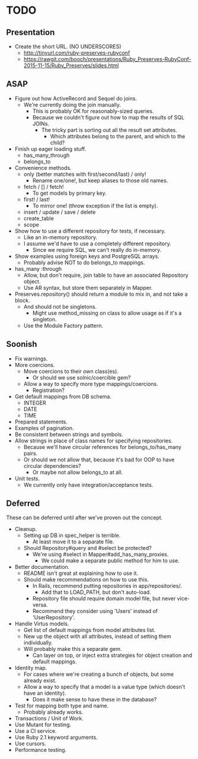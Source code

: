 TODO
====


Presentation
------------

* Create the short URL. (NO UNDERSCORES)
    * http://tinyurl.com/ruby-preserves-rubyconf
    * https://rawgit.com/booch/presentations/Ruby_Preserves-RubyConf-2015-11-15/Ruby_Preserves/slides.html


ASAP
----

* Figure out how ActiveRecord and Sequel do joins.
    * We're currently doing the join manually.
        * This is probably OK for reasonably-sized queries.
        * Because we couldn't figure out how to map the results of SQL JOINs.
            * The tricky part is sorting out all the result set attributes.
                * Which attributes belong to the parent, and which to the child?
* Finish up eager loading stuff.
    * has_many_through
    * belongs_to
* Convenience methods.
    * only (better matches with first/second/last) / only!
        * Rename one/one!, but keep aliases to those old names.
    * fetch / [] / fetch!
        * To get models by primary key.
    * first! / last!
        * To mirror one! (throw exception if the list is empty).
    * insert / update / save / delete
    * create_table
    * scope
* Show how to use a different repository for tests, if necessary.
    * Like an in-memory repository.
    * I assume we'd have to use a completely different repository.
        * Since we require SQL, we can't really do in-memory.
* Show examples using foreign keys and PostgreSQL arrays.
    * Probably advise NOT to do belongs_to mappings.
* has_many :through
    * Allow, but don't require, join table to have an associated Repository object.
    * Use AR syntax, but store them separately in Mapper.
* Preserves.repository() should return a module to mix in, and not take a block.
    * And should not be singletons.
        * Might use method_missing on class to allow usage as if it's a singleton.
    * Use the Module Factory pattern.


Soonish
-------

* Fix warnings.
* More coercions.
    * Move coercions to their own class(es).
        * Or should we use solnic/coercible gem?
    * Allow a way to specify more type mappings/coercions.
    	 * Registration?
* Get default mappings from DB schema.
    * INTEGER
    * DATE
    * TIME
* Prepared statements.
* Examples of pagination.
* Be consistent between strings and symbols.
* Allow strings in place of class names for specifying repositories.
    * Because we'll have circular references for belongs_to/has_many pairs.
    * Or should we not allow that, because it's bad for OOP to have circular dependencies?
        * Or maybe not allow belongs_to at all.
* Unit tests.
    * We currently only have integration/acceptance tests.


Deferred
--------

These can be deferred until after we've proven out the concept.

* Cleanup.
    * Setting up DB in spec_helper is terrible.
        * At least move it to a separate file.
    * Should Repository#query and #select be protected?
        * We're using #select in Mapper#add_has_many_proxies.
            * We could make a separate public method for him to use.
* Better documentation.
    * README isn't great at explaining how to use it.
    * Should make recommendations on how to use this.
        * In Rails, recommend putting repositories in app/repositories/.
            * Add that to LOAD_PATH, but don't auto-load.
        * Repository file should require domain model file, but never vice-versa.
        * Recommend they consider using 'Users' instead of 'UserRepository'.
* Handle Virtus models.
    * Get list of default mappings from model attributes list.
    * New up the object with all attributes, instead of setting them individually.
    * Will probably make this a separate gem.
        * Can layer on top, or inject extra strategies for object creation and default mappings.
* Identity map.
    * For cases where we're creating a bunch of objects, but some already exist.
    * Allow a way to specify that a model is a value type (which doesn't have an identity).
        * Does it make sense to have these in the database?
* Test for mapping both type and name.
    * Probably already works.
* Transactions / Unit of Work.
* Use Mutant for testing.
* Use a CI service.
* Use Ruby 2.1 keyword arguments.
* Use cursors.
* Performance testing.
